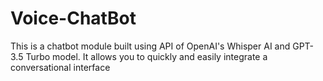 # Voice-ChatBot
This is a chatbot module built using API of OpenAI's Whisper AI and GPT-3.5 Turbo model. It allows you to quickly and easily integrate a conversational interface
